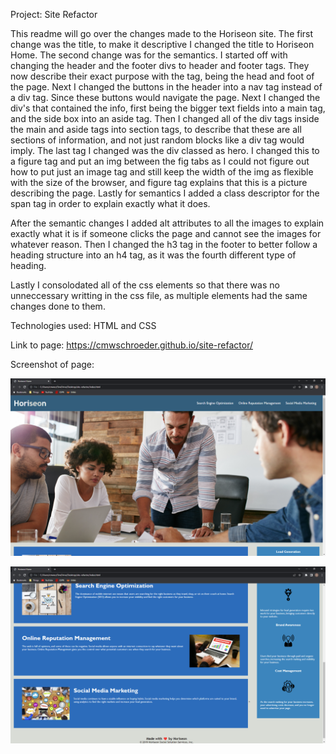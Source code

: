 Project: Site Refactor

This readme will go over the changes made to the Horiseon site. The first change was the title,
to make it descriptive I changed the title to Horiseon Home. The second change was for the semantics.
I started off with changing the header and the footer divs to header and footer tags. They now describe
their exact purpose with the tag, being the head and foot of the page. Next I changed the buttons in the
header into a nav tag instead of a div tag. Since these buttons would navigate the page. Next I changed the 
div's that contained the info, first being the bigger text fields into a main tag, and the side box into
an aside tag. Then I changed all of the div tags inside the main and aside tags into section tags, to 
describe that these are all sections of information, and not just random blocks like a div tag would
imply. The last tag I changed was the div classed as hero. I changed this to a figure tag and put an img
between the fig tabs as I could not figure out how to put just an image tag and still keep the width of the
img as flexible with the size of the browser, and figure tag explains that this is a picture describing
the page. Lastly for semantics I added a class descriptor for the span tag in order to explain exactly what
it does.

After the semantic changes I added alt attributes to all the images to explain exactly what it is if 
someone clicks the page and cannot see the images for whatever reason. Then I changed the h3 tag in the
footer to better follow a heading structure into an h4 tag, as it was the fourth different type of heading.

Lastly I consolodated all of the css elements so that there was no unneccessary writting in the css file, as
multiple elements had the same changes done to them.

Technologies used: HTML and CSS

Link to page: https://cmwschroeder.github.io/site-refactor/

Screenshot of page:

![alt text](https://github.com/cmwschroeder/site-refactor/blob/main/assets/images/screenshot-one.png?raw=true)

![alt text](https://github.com/cmwschroeder/site-refactor/blob/main/assets/images/screenshot-two.png?raw=true)